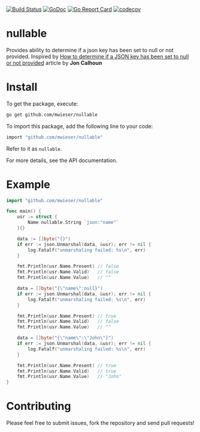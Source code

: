 [![Build Status](https://travis-ci.com/kernle32dll/nullable.svg?branch=master)](https://travis-ci.com/kernle32dll/nullable)
[![GoDoc](https://godoc.org/github.com/mwieser/nullable?status.svg)](http://godoc.org/github.com/mwieser/nullable)
[![Go Report Card](https://goreportcard.com/badge/github.com/mwieser/nullable)](https://goreportcard.com/report/github.com/mwieser/nullable)
[![codecov](https://codecov.io/gh/kernle32dll/nullable/branch/master/graph/badge.svg)](https://codecov.io/gh/kernle32dll/nullable)

# nullable

Provides ability to determine if a json key has been set to null or not provided.
Inspired by [How to determine if a JSON key has been set to null or not provided](https://www.calhoun.io/how-to-determine-if-a-json-key-has-been-set-to-null-or-not-provided/) article by **Jon Calhoun**

# Install

To get the package, execute:

```bash
go get github.com/mwieser/nullable
```

To import this package, add the following line to your code:

```bash
import "github.com/mwieser/nullable"
```

Refer to it as `nullable`.

For more details, see the API documentation.

# Example

``` go
import "github.com/mwieser/nullable"

func main() {
	usr := struct {
		Name nullable.String `json:"name"`
	}{}

	data := []byte("{}")
	if err := json.Unmarshal(data, &usr); err != nil {
		log.Fatalf("unmarshaling failed: %s\n", err)
	}

	fmt.Println(usr.Name.Present) // false
	fmt.Println(usr.Name.Valid)   // false
	fmt.Println(usr.Name.Value)   // ""

	data = []byte("{\"name\":null}")
	if err := json.Unmarshal(data, &usr); err != nil {
		log.Fatalf("unmarshaling failed: %s\n", err)
	}

	fmt.Println(usr.Name.Present) // true
	fmt.Println(usr.Name.Valid)   // false
	fmt.Println(usr.Name.Value)   // ""

	data = []byte("{\"name\":\"John\"}")
	if err := json.Unmarshal(data, &usr); err != nil {
		log.Fatalf("unmarshaling failed: %s\n", err)
	}

	fmt.Println(usr.Name.Present) // true
	fmt.Println(usr.Name.Valid)   // true
	fmt.Println(usr.Name.Value)   // "John"
}
```

# Contributing

Please feel free to submit issues, fork the repository and send pull requests!
